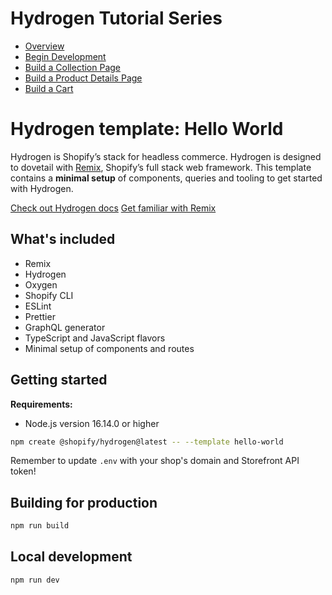# Hydrogen Tutorial Series

- [Overview](https://shopify.dev/docs/custom-storefronts/hydrogen/building)
- [Begin Development](https://shopify.dev/docs/custom-storefronts/hydrogen/building/begin-development)
- [Build a Collection Page](https://shopify.dev/docs/custom-storefronts/hydrogen/building/collection-page)
- [Build a Product Details Page](https://shopify.dev/docs/custom-storefronts/hydrogen/building/product-details-page)
- [Build a Cart](https://shopify.dev/docs/custom-storefronts/hydrogen/building/cart)

# Hydrogen template: Hello World

Hydrogen is Shopify’s stack for headless commerce. Hydrogen is designed to dovetail with [Remix](https://remix.run/), Shopify’s full stack web framework. This template contains a **minimal setup** of components, queries and tooling to get started with Hydrogen.

[Check out Hydrogen docs](https://shopify.dev/custom-storefronts/hydrogen)
[Get familiar with Remix](https://remix.run/docs/en/v1)

## What's included

- Remix
- Hydrogen
- Oxygen
- Shopify CLI
- ESLint
- Prettier
- GraphQL generator
- TypeScript and JavaScript flavors
- Minimal setup of components and routes

## Getting started

**Requirements:**

- Node.js version 16.14.0 or higher

```bash
npm create @shopify/hydrogen@latest -- --template hello-world
```

Remember to update `.env` with your shop's domain and Storefront API token!

## Building for production

```bash
npm run build
```

## Local development

```bash
npm run dev
```
